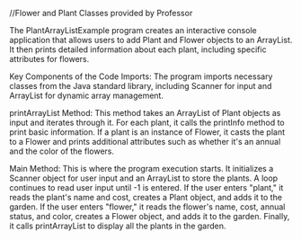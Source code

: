 //Flower and Plant Classes provided by Professor

The PlantArrayListExample program creates an interactive console application that allows users to add Plant and Flower objects to an ArrayList. It then prints detailed information about each plant, including specific attributes for flowers.

Key Components of the Code
Imports:
The program imports necessary classes from the Java standard library, including Scanner for input and ArrayList for dynamic array management.

printArrayList Method:
This method takes an ArrayList of Plant objects as input and iterates through it.
For each plant, it calls the printInfo method to print basic information.
If a plant is an instance of Flower, it casts the plant to a Flower and prints additional attributes such as whether it's an annual and the color of the flowers.

Main Method:
This is where the program execution starts.
It initializes a Scanner object for user input and an ArrayList to store the plants.
A loop continues to read user input until -1 is entered.
If the user enters "plant," it reads the plant's name and cost, creates a Plant object, and adds it to the garden.
If the user enters "flower," it reads the flower's name, cost, annual status, and color, creates a Flower object, and adds it to the garden.
Finally, it calls printArrayList to display all the plants in the garden.
